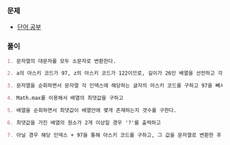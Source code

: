 ### 문제

- [단어 공부](https://www.acmicpc.net/problem/1157)

### 풀이

```markdown
1. 문자열의 대문자를 모두 소문자로 변환한다.

2. a의 아스키 코드가 97, z의 아스키 코드가 122이므로, 길이가 26인 배열을 선언하고 각 인덱스의 값을 모두 0으로 초기화한다.

3. 문자열을 순회하면서 문자열 각 인덱스에 해당하는 글자의 아스키 코드를 구하고 97을 빼서 해당하는 배열의 인덱스의 값을 1씩 증가시킨다.

4. Math.max를 이용해서 배열의 최댓값을 구하고

5. 배열을 순회하면서 최댓값이 배열안에 몇개 존재하는지 갯수를 구한다.

6. 최댓값을 가진 배열의 원소가 2개 이상일 경우 '?'를 출력하고

7. 아닐 경우 해당 인덱스 + 97을 통해 아스키 코드를 구하고, 그 값을 문자열로 변환한 후 다시 대문자로 변경하여 출력한다.
```